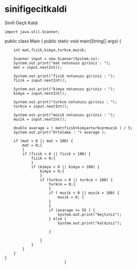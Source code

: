 # sinifigecitkaldi
Sınıfı Geçti Kaldı

    import java.util.Scanner;
public class Main {
    public static void main(String[] args) {

        int mat,fizik,kimya,turkce,muzik;

        Scanner input = new Scanner(System.in);
        System.out.print("mat notunuzu giriniz : ");
        mat = input.nextInt();

        System.out.print("fizik notunuzu giriniz : ");
        fizik = input.nextInt();

        System.out.print("kimya notunuzu giriniz : ");
        kimya = input.nextInt();

        System.out.print("turkce notunuzu giriniz : ");
        turkce = input.nextInt();

        System.out.print("müzik notunuzu giriniz : ");
        muzik = input.nextInt();

        double avarage = ( mat+fizik+kimya+turkce+muzik ) / 5;
        System.out.print("Ortalama : "+ avarage );
        
        if (mat < 0 || mat > 100) {
            mat = 0;{
            }
            if (fizik < 0 || fizik > 100) {
                fizik = 0;{
                }
                if (kimya < 0 || kimya > 100) {
                    kimya = 0;{
                    }
                    if (turkce < 0 || turkce > 100) {
                        turkce = 0;{
                        }
                        if ( muzik < 0 || muzik > 100) {
                            muzik = 0; {
                        }
                        }
                        if (avarage >= 55 ) {
                            System.out.print("Geçtiniz");
                        } else {
                            System.out.print("kaldınız");
                            
                        }

                    }
                }
            }
        }
    }
                               }




